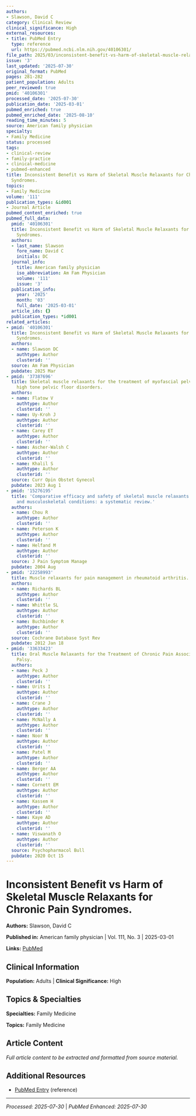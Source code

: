 ```yaml
---
authors:
- Slawson, David C
category: Clinical Review
clinical_significance: High
external_resources:
- title: PubMed Entry
  type: reference
  url: https://pubmed.ncbi.nlm.nih.gov/40106301/
file_path: 2025/03/inconsistent-benefit-vs-harm-of-skeletal-muscle-relaxants-fo.md
issue: '3'
last_updated: '2025-07-30'
original_format: PubMed
pages: 281-282
patient_population: Adults
peer_reviewed: true
pmid: '40106301'
processed_date: '2025-07-30'
publication_date: '2025-03-01'
pubmed_enriched: true
pubmed_enriched_date: '2025-08-10'
reading_time_minutes: 5
source: American family physician
specialty:
- Family Medicine
status: processed
tags:
- clinical-review
- family-practice
- clinical-medicine
- pubmed-enhanced
title: Inconsistent Benefit vs Harm of Skeletal Muscle Relaxants for Chronic Pain
  Syndromes.
topics:
- Family Medicine
volume: '111'
publication_types: &id001
- Journal Article
pubmed_content_enriched: true
pubmed_full_data:
  pmid: '40106301'
  title: Inconsistent Benefit vs Harm of Skeletal Muscle Relaxants for Chronic Pain
    Syndromes.
  authors:
  - last_name: Slawson
    fore_name: David C
    initials: DC
  journal_info:
    title: American family physician
    iso_abbreviation: Am Fam Physician
    volume: '111'
    issue: '3'
  publication_info:
    year: '2025'
    month: '03'
    full_date: '2025-03-01'
  article_ids: {}
  publication_types: *id001
related_articles:
- pmid: '40106301'
  title: Inconsistent Benefit vs Harm of Skeletal Muscle Relaxants for Chronic Pain
    Syndromes.
  authors:
  - name: Slawson DC
    authtype: Author
    clusterid: ''
  source: Am Fam Physician
  pubdate: 2025 Mar
- pmid: '37387696'
  title: Skeletal muscle relaxants for the treatment of myofascial pelvic pain and
    high tone pelvic floor disorders.
  authors:
  - name: Flatow V
    authtype: Author
    clusterid: ''
  - name: Uy-Kroh J
    authtype: Author
    clusterid: ''
  - name: Carey ET
    authtype: Author
    clusterid: ''
  - name: Ascher-Walsh C
    authtype: Author
    clusterid: ''
  - name: Khalil S
    authtype: Author
    clusterid: ''
  source: Curr Opin Obstet Gynecol
  pubdate: 2023 Aug 1
- pmid: '15276195'
  title: 'Comparative efficacy and safety of skeletal muscle relaxants for spasticity
    and musculoskeletal conditions: a systematic review.'
  authors:
  - name: Chou R
    authtype: Author
    clusterid: ''
  - name: Peterson K
    authtype: Author
    clusterid: ''
  - name: Helfand M
    authtype: Author
    clusterid: ''
  source: J Pain Symptom Manage
  pubdate: 2004 Aug
- pmid: '22258993'
  title: Muscle relaxants for pain management in rheumatoid arthritis.
  authors:
  - name: Richards BL
    authtype: Author
    clusterid: ''
  - name: Whittle SL
    authtype: Author
    clusterid: ''
  - name: Buchbinder R
    authtype: Author
    clusterid: ''
  source: Cochrane Database Syst Rev
  pubdate: 2012 Jan 18
- pmid: '33633423'
  title: Oral Muscle Relaxants for the Treatment of Chronic Pain Associated with Cerebral
    Palsy.
  authors:
  - name: Peck J
    authtype: Author
    clusterid: ''
  - name: Urits I
    authtype: Author
    clusterid: ''
  - name: Crane J
    authtype: Author
    clusterid: ''
  - name: McNally A
    authtype: Author
    clusterid: ''
  - name: Noor N
    authtype: Author
    clusterid: ''
  - name: Patel M
    authtype: Author
    clusterid: ''
  - name: Berger AA
    authtype: Author
    clusterid: ''
  - name: Cornett EM
    authtype: Author
    clusterid: ''
  - name: Kassem H
    authtype: Author
    clusterid: ''
  - name: Kaye AD
    authtype: Author
    clusterid: ''
  - name: Viswanath O
    authtype: Author
    clusterid: ''
  source: Psychopharmacol Bull
  pubdate: 2020 Oct 15
---
```


# Inconsistent Benefit vs Harm of Skeletal Muscle Relaxants for Chronic Pain Syndromes.

**Authors:** Slawson, David C

**Published in:** American family physician | Vol. 111, No. 3 | 2025-03-01

**Links:** [PubMed](https://pubmed.ncbi.nlm.nih.gov/40106301/)

## Clinical Information

**Population:** Adults | **Clinical Significance:** High

## Topics & Specialties

**Specialties:** Family Medicine

**Topics:** Family Medicine

## Article Content

*Full article content to be extracted and formatted from source material.*

## Additional Resources

- [PubMed Entry](https://pubmed.ncbi.nlm.nih.gov/40106301/) (reference)

---

*Processed: 2025-07-30* | *PubMed Enhanced: 2025-07-30*
